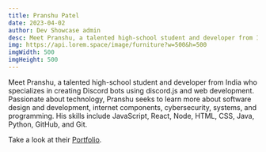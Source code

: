 ```yaml
---
title: Pranshu Patel
date: 2023-04-02
author: Dev Showcase admin
desc: Meet Pranshu, a talented high-school student and developer from India who specializes in creating Discord bots using discord.js and web development. 
img: https://api.lorem.space/image/furniture?w=500&h=500
imgWidth: 500
imgHeight: 500
---
```


Meet Pranshu, a talented high-school student and developer from India who specializes in creating Discord bots using discord.js and web development. Passionate about technology, Pranshu seeks to learn more about software design and development, internet components, cybersecurity, systems, and programming. His skills include JavaScript, React, Node, HTML, CSS, Java, Python, GitHub, and Git.

Take a look at their [Portfolio](https://pranshu05.thedev.id/).

